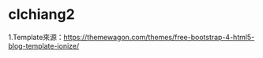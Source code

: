 # clchiang2
1.Template來源：https://themewagon.com/themes/free-bootstrap-4-html5-blog-template-ionize/
